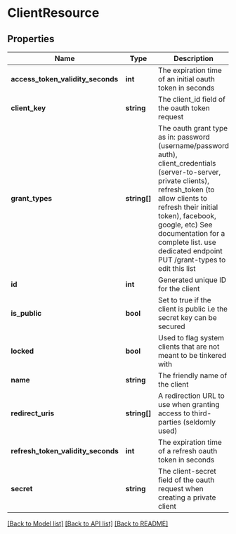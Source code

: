 # ClientResource

## Properties
Name | Type | Description | Notes
------------ | ------------- | ------------- | -------------
**access_token_validity_seconds** | **int** | The expiration time of an initial oauth token in seconds | [optional] 
**client_key** | **string** | The client_id field of the oauth token request | 
**grant_types** | **string[]** | The oauth grant type as in: password (username/password auth), client_credentials (server-to-server, private clients), refresh_token (to allow clients to refresh their initial token), facebook, google, etc) See documentation for a complete list. use dedicated endpoint PUT /grant-types to edit this list | [optional] 
**id** | **int** | Generated unique ID for the client | [optional] 
**is_public** | **bool** | Set to true if the client is public i.e the secret key can be secured | [optional] 
**locked** | **bool** | Used to flag system clients that are not meant to be tinkered with | [optional] 
**name** | **string** | The friendly name of the client | 
**redirect_uris** | **string[]** | A redirection URL to use when granting access to third-parties (seldomly used) | [optional] 
**refresh_token_validity_seconds** | **int** | The expiration time of a refresh oauth token in seconds | [optional] 
**secret** | **string** | The client-secret field of the oauth request when creating a private client | 

[[Back to Model list]](../README.md#documentation-for-models) [[Back to API list]](../README.md#documentation-for-api-endpoints) [[Back to README]](../README.md)


